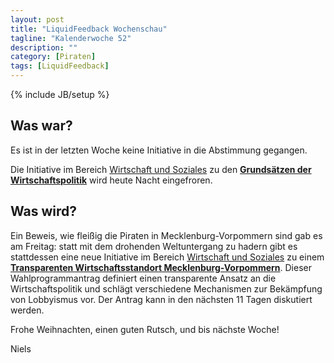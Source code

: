 ```yaml
---
layout: post
title: "LiquidFeedback Wochenschau"
tagline: "Kalenderwoche 52"
description: ""
category: [Piraten]
tags: [LiquidFeedback]
---
```

{% include JB/setup %}

## Was war?

Es ist in der letzten Woche keine Initiative in die Abstimmung gegangen.

Die Initiative im Bereich [Wirtschaft und Soziales](https://lqpp.de/mv/area/show/17.html) zu den [**Grundsätzen der Wirtschaftspolitik**](https://lqpp.de/mv/initiative/show/201.html) wird heute Nacht eingefroren.

## Was wird?

Ein Beweis, wie fleißig die Piraten in Mecklenburg-Vorpommern sind gab es am Freitag: statt mit dem drohenden Weltuntergang zu hadern gibt es stattdessen eine neue Initiative im Bereich [Wirtschaft und Soziales](https://lqpp.de/mv/area/show/17.html) zu einem [**Transparenten Wirtschaftsstandort Mecklenburg-Vorpommern**](https://lqpp.de/mv/initiative/show/202.html). Dieser Wahlprogrammantrag definiert einen transparente Ansatz an die  Wirtschaftspolitik und schlägt verschiedene Mechanismen zur Bekämpfung von Lobbyismus vor. Der Antrag kann in den nächsten 11 Tagen diskutiert werden.

Frohe Weihnachten, einen guten Rutsch, und bis nächste Woche!

Niels
